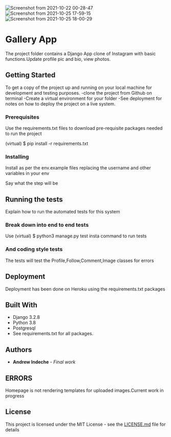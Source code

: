 ![Screenshot from 2021-10-22 00-28-47](https://user-images.githubusercontent.com/86969595/138719759-dda2f1fc-e6e3-4f8e-ba6c-3eac45aa9ada.png)
![Screenshot from 2021-10-25 17-59-15](https://user-images.githubusercontent.com/86969595/138719988-8221d317-4ad6-4732-8cc4-42086ae22fd3.png)
![Screenshot from 2021-10-25 18-00-29](https://user-images.githubusercontent.com/86969595/138720187-922192a7-de7c-4f51-883d-e05afe606c83.png)

# Gallery App
The project folder contains a Django App clone of Instagram with basic functions.Update profile pic and bio, view photos.


## Getting Started

To get a copy of the project up and running on your local machine for development and testing purposes.
-clone the project from Github on terminal
-Create a virtual environment for your folder
-See deployment for notes on how to deploy the project on a live system.

### Prerequisites

Use the requirements.txt files to download pre-requisite packages needed to run the project

(virtual) $ pip install -r requirements.txt

### Installing

Install as per the env.example files replacing the username and other variables in your env

Say what the step will be

## Running the tests

Explain how to run the automated tests for this system

### Break down into end to end tests

Use (virtual) $ python3 manage.py test insta command to run tests

### And coding style tests

The tests will test the Profile,Follow,Comment,Image classes for errors

## Deployment

Deployment has been done on Heroku using the requirements.txt packages

## Built With

* Django 3.2.8
* Python 3.8
* Postgresql
* See requirements.txt for all packages.

## Authors

* **Andrew Indeche** - *Final work* 
## ERRORS
Homepage is not rendering templates for uploaded images.Current work in progress
## License

This project is licensed under the MIT License - see the [LICENSE.md](LICENSE.md) file for details
